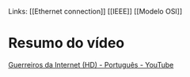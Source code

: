 Links: [[Ethernet connection]] [[IEEE]] [[Modelo OSI]]


# Resumo do vídeo
[Guerreiros da Internet (HD) - Português - YouTube](https://youtu.be/BmOMG7rdf8A?si=RusWnN6ztIEAeSPm)
